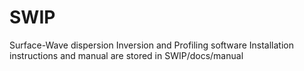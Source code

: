 # SWIP
Surface-Wave dispersion Inversion and Profiling software
Installation instructions and manual are stored in SWIP/docs/manual

